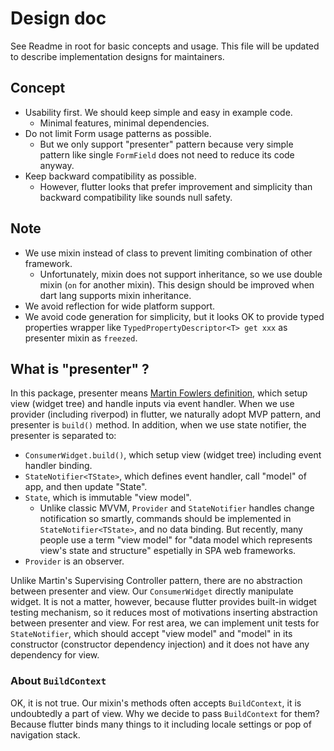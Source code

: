 # Design doc

See Readme in root for basic concepts and usage.
This file will be updated to describe implementation designs for maintainers.

## Concept

* Usability first. We should keep simple and easy in example code.
  * Minimal features, minimal dependencies.
* Do not limit Form usage patterns as possible.
  * But we only support "presenter" pattern because very simple pattern like single `FormField` does not need to reduce its code anyway.
* Keep backward compatibility as possible.
  * However, flutter looks that prefer improvement and simplicity than backward compatibility like sounds null safety.

## Note

* We use mixin instead of class to prevent limiting combination of other framework.
  * Unfortunately, mixin does not support inheritance, so we use double mixin (`on` for another mixin). This design should be improved when dart lang supports mixin inheritance.
* We avoid reflection for wide platform support.
* We avoid code generation for simplicity, but it looks OK to provide typed properties wrapper like `TypedPropertyDescriptor<T> get xxx` as presenter mixin as `freezed`.

## What is "presenter" ?

In this package, presenter means [Martin Fowlers definition](https://martinfowler.com/eaaDev/uiArchs.html#Model-view-presentermvp), which setup view (widget tree) and handle inputs via event handler. When we use provider (including riverpod) in flutter, we naturally adopt MVP pattern, and presenter is `build()` method. In addition, when we use state notifier, the presenter is separated to:

* `ConsumerWidget.build()`, which setup view (widget tree) including event handler binding.
* `StateNotifier<TState>`, which defines event handler, call "model" of app, and then update "State".
* `State`, which is immutable "view model".
  * Unlike classic MVVM, `Provider` and `StateNotifier` handles change notification so smartly, commands should be implemented in `StateNotifier<TState>`, and no data binding. But recently, many people use a term "view model" for "data model which represents view's state and structure" espetially in SPA web frameworks.
* `Provider` is an observer.

Unlike Martin's Supervising Controller pattern, there are no abstraction between presenter and view. Our `ConsumerWidget` directly manipulate widget. It is not a matter, however, because flutter provides built-in widget testing mechanism, so it reduces most of motivations inserting abstraction between presenter and view. For rest area, we can implement unit tests for `StateNotifier`, which should accept "view model" and "model" in its constructor (constructor dependency injection) and it does not have any dependency for view.

### About `BuildContext`

OK, it is not true. Our mixin's methods often accepts `BuildContext`, it is undoubtedly a part of view. Why we decide to pass `BuildContext` for them? Because flutter binds many things to it including locale settings or pop of navigation stack.

